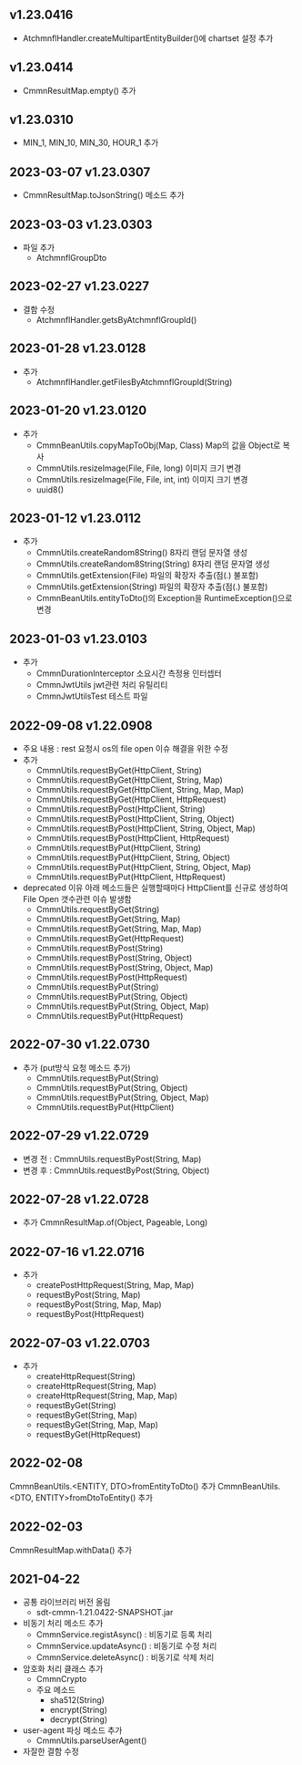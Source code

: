## v1.23.0416

- AtchmnflHandler.createMultipartEntityBuilder()에 chartset 설정 추가

## v1.23.0414

- CmmnResultMap.empty() 추가

## v1.23.0310

- MIN_1, MIN_10, MIN_30, HOUR_1 추가

## 2023-03-07 v1.23.0307

- CmmnResultMap.toJsonString() 메소드 추가

## 2023-03-03 v1.23.0303

- 파일 추가
  - AtchmnflGroupDto

## 2023-02-27 v1.23.0227

- 결함 수정
  - AtchmnflHandler.getsByAtchmnflGroupId()

## 2023-01-28 v1.23.0128

- 추가
  - AtchmnflHandler.getFilesByAtchmnflGroupId(String)

## 2023-01-20 v1.23.0120

- 추가
  - CmmnBeanUtils.copyMapToObj(Map, Class) Map의 값을 Object로 복사
  - CmmnUtils.resizeImage(File, File, long) 이미지 크기 변경
  - CmmnUtils.resizeImage(File, File, int, int) 이미지 크기 변경
  - uuid8()

## 2023-01-12 v1.23.0112

- 추가
  - CmmnUtils.createRandom8String() 8자리 랜덤 문자열 생성
  - CmmnUtils.createRandom8String(String) 8자리 랜덤 문자열 생성
  - CmmnUtils.getExtension(File) 파일의 확장자 추출(점(.) 불포함)
  - CmmnUtils.getExtension(String) 파일의 확장자 추출(점(.) 불포함)
  - CmmnBeanUtils.entityToDto()의 Exception을 RuntimeException()으로 변경

## 2023-01-03 v1.23.0103

- 추가
  - CmmnDurationInterceptor 소요시간 측정용 인터셉터
  - CmmnJwtUtils jwt관련 처리 유틸리티
  - CmmnJwtUtilsTest 테스트 파일

## 2022-09-08 v1.22.0908

- 주요 내용 : rest 요청시 os의 file open 이슈 해결을 위한 수정
- 추가
  - CmmnUtils.requestByGet(HttpClient, String)
  - CmmnUtils.requestByGet(HttpClient, String, Map)
  - CmmnUtils.requestByGet(HttpClient, String, Map, Map)
  - CmmnUtils.requestByGet(HttpClient, HttpRequest)
  - CmmnUtils.requestByPost(HttpClient, String)
  - CmmnUtils.requestByPost(HttpClient, String, Object)
  - CmmnUtils.requestByPost(HttpClient, String, Object, Map)
  - CmmnUtils.requestByPost(HttpClient, HttpRequest)
  - CmmnUtils.requestByPut(HttpClient, String)
  - CmmnUtils.requestByPut(HttpClient, String, Object)
  - CmmnUtils.requestByPut(HttpClient, String, Object, Map)
  - CmmnUtils.requestByPut(HttpClient, HttpRequest)
- deprecated 이유 아래 메소드들은 실행할때마다 HttpClient를 신규로 생성하여 File Open 갯수관련 이슈 발생함
  - CmmnUtils.requestByGet(String)
  - CmmnUtils.requestByGet(String, Map)
  - CmmnUtils.requestByGet(String, Map, Map)
  - CmmnUtils.requestByGet(HttpRequest)
  - CmmnUtils.requestByPost(String)
  - CmmnUtils.requestByPost(String, Object)
  - CmmnUtils.requestByPost(String, Object, Map)
  - CmmnUtils.requestByPost(HttpRequest)
  - CmmnUtils.requestByPut(String)
  - CmmnUtils.requestByPut(String, Object)
  - CmmnUtils.requestByPut(String, Object, Map)
  - CmmnUtils.requestByPut(HttpRequest)

## 2022-07-30 v1.22.0730

- 추가 (put방식 요청 메소드 추가)
  - CmmnUtils.requestByPut(String)
  - CmmnUtils.requestByPut(String, Object)
  - CmmnUtils.requestByPut(String, Object, Map)
  - CmmnUtils.requestByPut(HttpClient)

## 2022-07-29 v1.22.0729

- 변경 전 : CmmnUtils.requestByPost(String, Map)
- 변경 후 : CmmnUtils.requestByPost(String, Object)

## 2022-07-28 v1.22.0728

- 추가
  CmmnResultMap.of(Object, Pageable, Long)

## 2022-07-16 v1.22.0716

- 추가
  - createPostHttpRequest(String, Map, Map)
  - requestByPost(String, Map)
  - requestByPost(String, Map, Map)
  - requestByPost(HttpRequest)

## 2022-07-03 v1.22.0703

- 추가
  - createHttpRequest(String)
  - createHttpRequest(String, Map)
  - createHttpRequest(String, Map, Map)
  - requestByGet(String)
  - requestByGet(String, Map)
  - requestByGet(String, Map, Map)
  - requestByGet(HttpRequest)

## 2022-02-08

CmmnBeanUtils.<ENTITY, DTO>fromEntityToDto() 추가
CmmnBeanUtils.<DTO, ENTITY>fromDtoToEntity() 추가

## 2022-02-03

CmmnResultMap.withData() 추가

## 2021-04-22

- 공통 라이브러리 버전 올림
  - sdt-cmmn-1.21.0422-SNAPSHOT.jar
- 비동기 처리 메소드 추가
  - CmmnService.registAsync() : 비동기로 등록 처리
  - CmmnService.updateAsync() : 비동기로 수정 처리
  - CmmnService.deleteAsync() : 비동기로 삭제 처리
- 암호화 처리 클래스 추가
  - CmmnCrypto
  - 주요 메소드
    - sha512(String)
    - encrypt(String)
    - decrypt(String)
- user-agent 파싱 메소드 추가
  - CmmnUtils.parseUserAgent()
- 자잘한 결함 수정
